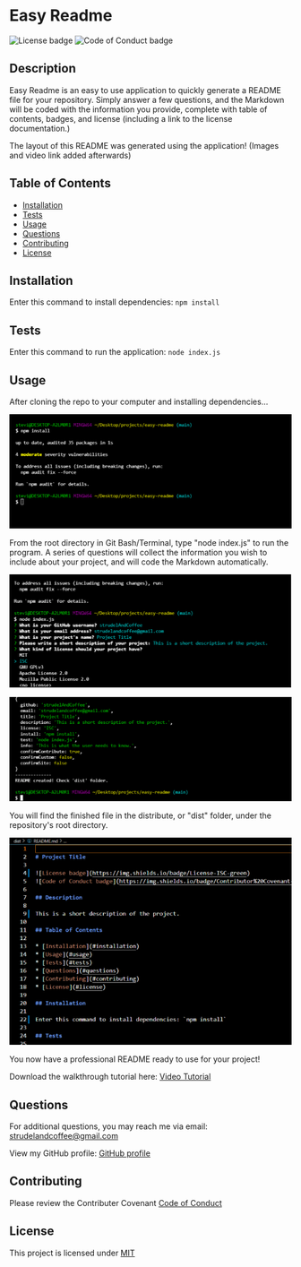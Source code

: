 # Easy Readme

![License badge](https://img.shields.io/badge/License-MIT-green)
![Code of Conduct badge](https://img.shields.io/badge/Contributor%20Covenant-2.1-4baaaa.svg)

## Description

Easy Readme is an easy to use application to quickly generate a README file for your repository. Simply answer a few questions, and the Markdown will be coded with the information you provide, complete with table of contents, badges, and license (including a link to the license documentation.)

The layout of this README was generated using the application! (Images and video link added afterwards)

## Table of Contents

* [Installation](#installation)
* [Tests](#tests)
* [Usage](#usage)
* [Questions](#questions)
* [Contributing](#contributing)
* [License](#license)

## Installation

Enter this command to install dependencies: `npm install`

## Tests

Enter this command to run the application: `node index.js`

## Usage

After cloning the repo to your computer and installing dependencies...

![Installing dependencies in Git Bash](https://github.com/strudelAndCoffee/easy-readme/blob/main/assets/images/demo-screencap-1.png)

From the root directory in Git Bash/Terminal, type "node index.js" to run the program. A series of questions will collect the information you wish to include about your project, and will code the Markdown automatically.

![Start command and initial questions](https://github.com/strudelAndCoffee/easy-readme/blob/main/assets/images/demo-screencap-2edit.png)

![Result after answering all questions](https://github.com/strudelAndCoffee/easy-readme/blob/main/assets/images/demo-screencap-3.png)

You will find the finished file in the distribute, or "dist" folder, under the repository's root directory.

![Generated Markdown of readme](https://github.com/strudelAndCoffee/easy-readme/blob/main/assets/images/demo-screencap-4.png)

You now have a professional README ready to use for your project!

Download the walkthrough tutorial here: [Video Tutorial](https://drive.google.com/file/d/1TMy76afdcd2XXwbZjp95AKVuM0wDPKr9/view?usp=sharing)

## Questions

For additional questions, you may reach me via email: strudelandcoffee@gmail.com 

View my GitHub profile: [GitHub profile](https://github.com/strudelAndCoffee)

## Contributing

Please review the Contributer Covenant [Code of Conduct](https://www.contributor-covenant.org/version/2/1/code_of_conduccode_of_conduct.txt)

## License

This project is licensed under [MIT](https://choosealicense.com/licenses/mit/)
